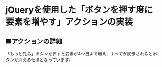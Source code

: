 # jQueryを使用した「ボタンを押す度に要素を増やす」アクションの実装

## ■アクションの詳細
「もっと見る」ボタンを押すと要素が4つ目まで増え、すべてが表示されるとボタンが消える仕様となっています。
